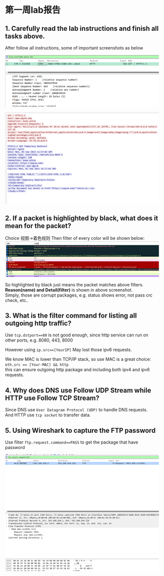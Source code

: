 # 第一周lab报告

## 1. Carefully read the lab instructions and finish all tasks above.
After follow all instructions, some of important screenshots as below

![](filter.png)

![](follow.png)

## 2. If a packet is highlighted by black, what does it mean for the packet?
Choice 视图->着色规则 Then filter of every color will be shown below:
![](black.png)

So highlighted by black just means the packet matches above filters.  
**Reason(name) and Detail(filter)** is shown in above screenshot.  
Simply, those are corrupt packages, e.g. status shows error, not pass crc check, etc..

## 3. What is the filter command for listing all outgoing http traffic?
Use `tcp.dstport==80` is not good enough, since http service can run on other ports, e.g. 8080, 443, 8000  

However using `ip.src==[YourIP]` May lost those ipv6 requests.    

We know MAC is lower than TCP/IP stack, so use MAC is a great choice:  
`eth.src == [Your-MAC] && http`  
this can ensure outgoing http package and including both ipv4 and ipv6 requests.

## 4. Why does DNS use Follow UDP Stream while HTTP use Follow TCP Stream?
Since DNS use `User Datagram Protocol (UDP)` to handle DNS requests.  
And HTTP use `tcp socket` to transfer data.

## 5. Using Wireshark to capture the FTP password

Use filter `ftp.request.command==PASS` to get the package that have password


![](ftp.png)

